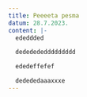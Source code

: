 ```yaml
---
title: Peeeeta pesma
datum: 28.7.2023.
content: |-
  e﻿deddded

  d﻿ededededdddddddd

  e﻿dedeffefef

  d﻿edededaaaxxxe
---
```

